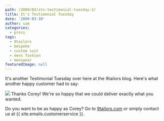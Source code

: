 ```yaml
---
path: /2009/03/its-testimonial-tuesday-2/
title: It's Testimonial Tuesday
date: '2009-03-10'
author: sam
categories:
  - press
tags:
  - 9tailors
  - bespoke
  - custom suit
  - mens fashion
  - menswear
featuredImage: null
---
```

It's another Testimonial Tuesday over here at the 9tailors blog. Here's what another happy customer had to say:

[![](http://2.bp.blogspot.com/_RlJ3L7W6dBw/SbZtl65eVPI/AAAAAAAAHVk/9H0eUjmJ-ow/s400/testimonial_20090309.jpg)](http://2.bp.blogspot.com/_RlJ3L7W6dBw/SbZtl65eVPI/AAAAAAAAHVk/9H0eUjmJ-ow/s1600-h/testimonial_20090309.jpg)
Thanks Corey! We're so happy that we could deliver exactly what you wanted.

Do you want to be as happy as Corey? Go to [9tailors.com](http://9tailors.com/) or simply contact us at {{ site.emails.customerservice }}.